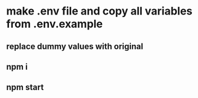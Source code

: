 # make .env file and copy all variables from .env.example 
## replace dummy values with original

## npm i
## npm start
